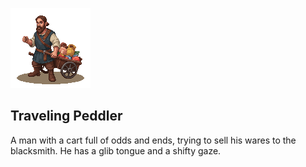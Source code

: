 ![alt text](peddler.png)

## Traveling Peddler

A man with a cart full of odds and ends, trying to sell his wares to the blacksmith. He has a glib tongue and a shifty gaze.
